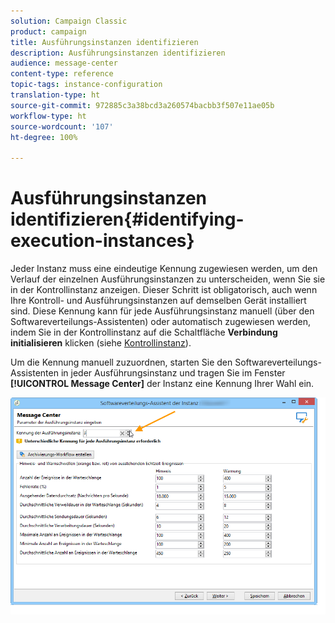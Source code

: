 ```yaml
---
solution: Campaign Classic
product: campaign
title: Ausführungsinstanzen identifizieren
description: Ausführungsinstanzen identifizieren
audience: message-center
content-type: reference
topic-tags: instance-configuration
translation-type: ht
source-git-commit: 972885c3a38bcd3a260574bacbb3f507e11ae05b
workflow-type: ht
source-wordcount: '107'
ht-degree: 100%

---
```



# Ausführungsinstanzen identifizieren{#identifying-execution-instances}

Jeder Instanz muss eine eindeutige Kennung zugewiesen werden, um den Verlauf der einzelnen Ausführungsinstanzen zu unterscheiden, wenn Sie sie in der Kontrollinstanz anzeigen. Dieser Schritt ist obligatorisch, auch wenn Ihre Kontroll- und Ausführungsinstanzen auf demselben Gerät installiert sind. Diese Kennung kann für jede Ausführungsinstanz manuell (über den Softwareverteilungs-Assistenten) oder automatisch zugewiesen werden, indem Sie in der Kontrollinstanz auf die Schaltfläche **Verbindung initialisieren** klicken (siehe [Kontrollinstanz](../../message-center/using/creating-a-shared-connection.md#control-instance)).

Um die Kennung manuell zuzuordnen, starten Sie den Softwareverteilungs-Assistenten in jeder Ausführungsinstanz und tragen Sie im Fenster **[!UICONTROL Message Center]** der Instanz eine Kennung Ihrer Wahl ein.

![](assets/messagecenter_id_execinstance_001.png)

